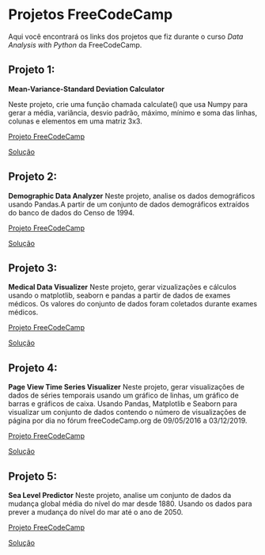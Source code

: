 # Projetos FreeCodeCamp

Aqui você encontrará os links dos projetos que fiz durante o curso  *Data Analysis with Python* da FreeCodeCamp.

## Projeto 1: 
**Mean-Variance-Standard Deviation Calculator**

Neste projeto, crie uma função chamada calculate() que usa Numpy para gerar a média, variância, desvio padrão, máximo, mínimo e soma das linhas, colunas e elementos em uma matriz 3x3.

[Projeto FreeCodeCamp](https://www.freecodecamp.org/learn/data-analysis-with-python/data-analysis-with-python-projects/mean-variance-standard-deviation-calculator)

[Solução](https://replit.com/@JeanMatheus/boilerplate-mean-variance-standard-deviation-calculator-1?v=1#mean_var_std.py)

## Projeto 2:
**Demographic Data Analyzer**
Neste projeto, analise os dados demográficos usando Pandas.A partir de um conjunto de dados demográficos extraídos do banco de dados do Censo de 1994.

[Projeto FreeCodeCamp](https://www.freecodecamp.org/learn/data-analysis-with-python/data-analysis-with-python-projects/demographic-data-analyzer)

[Solução]()

## Projeto 3:
**Medical Data Visualizer**
Neste projeto, gerar vizualizações e  cálculos usando o matplotlib, seaborn e pandas a partir de dados de exames médicos. Os valores do conjunto de dados foram coletados durante exames médicos.

[Projeto FreeCodeCamp](https://www.freecodecamp.org/learn/data-analysis-with-python/data-analysis-with-python-projects/medical-data-visualizer)

[Solução]()

## Projeto 4:
**Page View Time Series Visualizer**
Neste projeto, gerar visualizações de dados de séries temporais usando um gráfico de linhas, um gráfico de barras e gráficos de caixa. Usando Pandas, Matplotlib e Seaborn para visualizar um conjunto de dados contendo o número de visualizações de página por dia no fórum freeCodeCamp.org de 09/05/2016 a 03/12/2019.

[Projeto FreeCodeCamp](https://www.freecodecamp.org/learn/data-analysis-with-python/data-analysis-with-python-projects/page-view-time-series-visualizer)

[Solução]()

## Projeto 5:
**Sea Level Predictor**
Neste projeto, analise um conjunto de dados da mudança global média do nível do mar desde 1880. Usando os dados para prever a mudança do nível do mar até o ano de 2050.

[Projeto FreeCodeCamp](https://www.freecodecamp.org/learn/data-analysis-with-python/data-analysis-with-python-projects/sea-level-predictor)

[Solução]()

